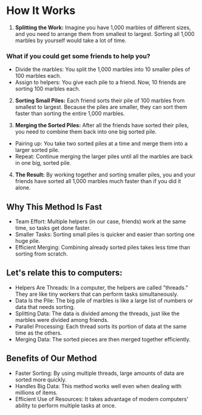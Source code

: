 # How It Works

1. **Splitting the Work:** Imagine you have 1,000 marbles of different sizes, and you need to arrange them from smallest to largest. Sorting all 1,000 marbles by yourself would take a lot of time.

### What if you could get some friends to help you?

- Divide the marbles: You split the 1,000 marbles into 10 smaller piles of 100 marbles each.
- Assign to helpers: You give each pile to a friend. Now, 10 friends are sorting 100 marbles each.
  
2. **Sorting Small Piles:** Each friend sorts their pile of 100 marbles from smallest to largest. Because the piles are smaller, they can sort them faster than sorting the entire 1,000 marbles.

3. **Merging the Sorted Piles:** After all the friends have sorted their piles, you need to combine them back into one big sorted pile.

- Pairing up: You take two sorted piles at a time and merge them into a larger sorted pile.
- Repeat: Continue merging the larger piles until all the marbles are back in one big, sorted pile.

4. **The Result:** By working together and sorting smaller piles, you and your friends have sorted all 1,000 marbles much faster than if you did it alone.

## Why This Method Is Fast

- Team Effort: Multiple helpers (in our case, friends) work at the same time, so tasks get done faster.
- Smaller Tasks: Sorting small piles is quicker and easier than sorting one huge pile.
- Efficient Merging: Combining already sorted piles takes less time than sorting from scratch.

## Let's relate this to computers:

- Helpers Are Threads: In a computer, the helpers are called "threads." They are like tiny workers that can perform tasks simultaneously.
- Data Is the Pile: The big pile of marbles is like a large list of numbers or data that needs sorting.
- Splitting Data: The data is divided among the threads, just like the marbles were divided among friends.
- Parallel Processing: Each thread sorts its portion of data at the same time as the others.
- Merging Data: The sorted pieces are then merged together efficiently.
  
## Benefits of Our Method
- Faster Sorting: By using multiple threads, large amounts of data are sorted more quickly.
- Handles Big Data: This method works well even when dealing with millions of items.
- Efficient Use of Resources: It takes advantage of modern computers' ability to perform multiple tasks at once.
